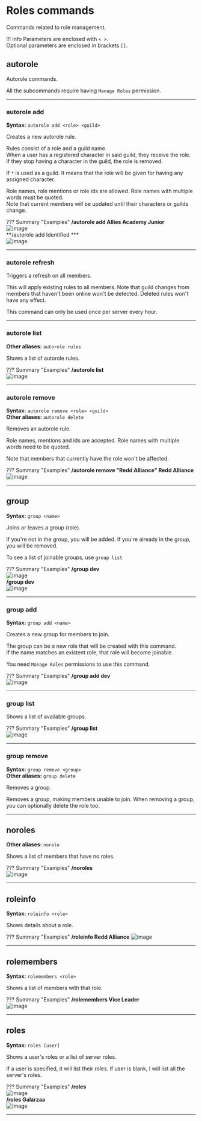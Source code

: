 # Roles commands
Commands related to role management.

!!! info
    Parameters are enclosed with `< >`.   
    Optional parameters are enclosed in brackets `[]`.

## autorole
Autorole commands.
        
All the subcommands require having `Manage Roles` permission.

----

### autorole add
**Syntax:** `autorole add <role> <guild>`

Creates a new autorole rule.

Rules consist of a role and a guild name.  
When a user has a registered character in said guild, they receive the role.  
If they stop having a character in the guild, the role is removed.

If `*` is used as a guild. It means that the role will be given for having any assigned character.

Role names, role mentions or role ids are allowed. Role names with multiple words must be quoted.  
Note that current members will be updated until their characters or guilds change.

??? Summary "Examples"
    **/autorole add Allies Academy Junior**  
    ![image](../assets/images/commands/autorole_add_1.png)  
    **/autorole add Identified ***  
    ![image](../assets/images/commands/autorole_add_2.png)

----

### autorole refresh

Triggers a refresh on all members.

This will apply existing rules to all members.
Note that guild changes from members that haven't been online won't be detected.
Deleted rules won't have any effect.

This command can only be used once per server every hour.

----

### autorole list
**Other aliases:** `autorole rules`

Shows a list of autorole rules.

??? Summary "Examples"
    **/autorole list**  
    ![image](../assets/images/commands/autorole_list.png)

----

### autorole remove
**Syntax:** `autorole remove <role> <guild>`  
**Other aliases:** `autorole delete`

Removes an autorole rule.

Role names, mentions and ids are accepted. Role names with multiple words need to be quoted.

Note that members that currently have the role won't be affected.

??? Summary "Examples"
    **/autorole remove "Redd Alliance" Redd Alliance**  
    ![image](../assets/images/commands/autorole_remove.png)

----

## group
**Syntax:** `group <name>`

Joins or leaves a group (role).

If you're not in the group, you will be added.
If you're already in the group, you will be removed.

To see a list of joinable groups, use `group list`

??? Summary "Examples"
    **/group dev**  
    ![image](../assets/images/commands/group_1.png)  
    **/group dev**  
    ![image](../assets/images/commands/group_2.png)

----

### group add
**Syntax:** `group add <name>`

Creates a new group for members to join.

The group can be a new role that will be created with this command.  
If the name matches an existent role, that role will become joinable.

You need `Manage Roles` permissions to use this command.

??? Summary "Examples"
    **/group add dev**  
    ![image](../assets/images/commands/group_add.png)  

----

### group list

Shows a list of available groups.

??? Summary "Examples"
    **/group list**  
    ![image](../assets/images/commands/group_list.png)

----

### group remove
**Syntax:** `group remove <group>`  
**Other aliases:** `group delete`

Removes a group.

Removes a group, making members unable to join.
When removing a group, you can optionally delete the role too.

----

## noroles
**Other aliases:** `norole`

Shows a list of members that have no roles.

??? Summary "Examples"
    **/noroles**  
    ![image](../assets/images/commands/noroles.png)

----

## roleinfo
**Syntax:** `roleinfo <role>`

Shows details about a role.

??? Summary "Examples"
    **/roleinfo Redd Alliance**
    ![image](../assets/images/commands/roleinfo.png)

----

## rolemembers
**Syntax:** `rolemembers <role>`

Shows a list of members with that role.

??? Summary "Examples"
    **/rolemembers Vice Leader**  
    ![image](../assets/images/commands/rolemembers.png)

----

## roles
**Syntax:** `roles [user]`

Shows a user's roles or a list of server roles.

If a user is specified, it will list their roles.
If user is blank, I will list all the server's roles.

??? Summary "Examples"
    **/roles**  
    ![image](../assets/images/commands/roles_1.png)  
    **/roles Galarzaa**  
    ![image](../assets/images/commands/roles_2.png)

----